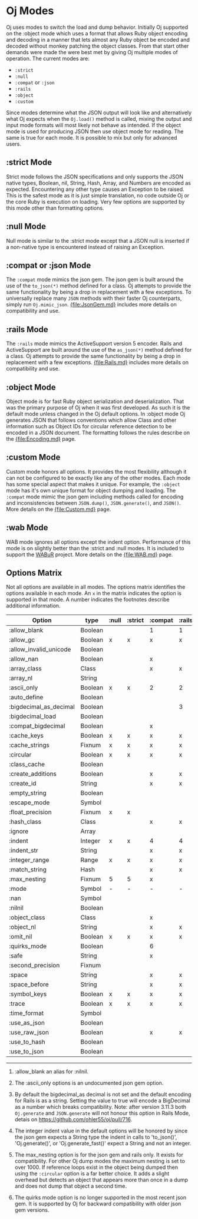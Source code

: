 # Oj Modes

Oj uses modes to switch the load and dump behavior. Initially Oj supported on
the :object mode which uses a format that allows Ruby object encoding and
decoding in a manner that lets almost any Ruby object be encoded and decoded
without monkey patching the object classes. From that start other demands were
made the were best met by giving Oj multiple modes of operation. The current
modes are:

- `:strict`
- `:null`
- `:compat` or `:json`
- `:rails`
- `:object`
- `:custom`

Since modes determine what the JSON output will look like and alternatively
what Oj expects when the `Oj.load()` method is called, mixing the output and
input mode formats will most likely not behave as intended. If the object mode
is used for producing JSON then use object mode for reading. The same is true
for each mode. It is possible to mix but only for advanced users.

## :strict Mode

Strict mode follows the JSON specifications and only supports the JSON native
types, Boolean, nil, String, Hash, Array, and Numbers are encoded as
expected. Encountering any other type causes an Exception to be raised. This
is the safest mode as it is just simple translation, no code outside Oj or the
core Ruby is execution on loading. Very few options are supported by this mode
other than formatting options.

## :null Mode

Null mode is similar to the :strict mode except that a JSON null is inserted
if a non-native type is encountered instead of raising an Exception.

## :compat or :json Mode

The `:compat` mode mimics the json gem. The json gem is built around the use
of the `to_json(*)` method defined for a class. Oj attempts to provide the
same functionality by being a drop in replacement with a few
exceptions. To universally replace many `JSON` methods with their faster Oj counterparts,
simply run `Oj.mimic_json`. [{file:JsonGem.md}](JsonGem.md) includes more details on
compatibility and use.

## :rails Mode

The `:rails` mode mimics the ActiveSupport version 5 encoder. Rails and
ActiveSupport are built around the use of the `as_json(*)` method defined for
a class. Oj attempts to provide the same functionality by being a drop in
replacement with a few exceptions. [{file:Rails.md}](Rails.md) includes
more details on compatibility and use.

## :object Mode

Object mode is for fast Ruby object serialization and deserialization. That
was the primary purpose of Oj when it was first developed. As such it is the
default mode unless changed in the Oj default options. In :object mode Oj
generates JSON that follows conventions which allow Class and other
information such as Object IDs for circular reference detection to be encoded
in a JSON document. The formatting follows the rules describe on the
[{file:Encoding.md}](Encoding.md) page.

## :custom Mode

Custom mode honors all options. It provides the most flexibility although it
can not be configured to be exactly like any of the other modes. Each mode has
some special aspect that makes it unique. For example, the `:object` mode has
it's own unique format for object dumping and loading. The `:compat` mode
mimic the json gem including methods called for encoding and inconsistencies
between `JSON.dump()`, `JSON.generate()`, and `JSON()`. More details on the
[{file:Custom.md}](Custom.md) page.

## :wab Mode

WAB mode ignores all options except the indent option. Performance of this
mode is on slightly better than the :strict and :null modes. It is included to
support the [WABuR](https://github.com/ohler55/wabur) project. More details on
the [{file:WAB.md}](WAB.md) page.

## Options Matrix

Not all options are available in all modes. The options matrix identifies the
options available in each mode. An `x` in the matrix indicates the option is
supported in that mode. A number indicates the footnotes describe additional
information.

| Option                 | type    | :null   | :strict | :compat | :rails  | :object | :custom |  :wab   |
| ---------------------- | ------- | ------- | ------- | ------- | ------- | ------- | ------- | ------- |
| :allow_blank           | Boolean |         |         |       1 |       1 |         |       x |         |
| :allow_gc              | Boolean |       x |       x |       x |       x |       x |       x |         |
| :allow_invalid_unicode | Boolean |         |         |         |         |       x |       x |         |
| :allow_nan             | Boolean |         |         |       x |         |       x |       x |         |
| :array_class           | Class   |         |         |       x |       x |         |       x |         |
| :array_nl              | String  |         |         |         |         |         |       x |         |
| :ascii_only            | Boolean |       x |       x |       2 |       2 |       x |       x |         |
| :auto_define           | Boolean |         |         |         |         |       x |       x |         |
| :bigdecimal_as_decimal | Boolean |         |         |         |       3 |       x |       x |         |
| :bigdecimal_load       | Boolean |         |         |         |         |         |       x |         |
| :compat_bigdecimal     | Boolean |         |         |       x |         |         |       x |         |
| :cache_keys            | Boolean |       x |       x |       x |       x |         |       x |         |
| :cache_strings         | Fixnum  |       x |       x |       x |       x |         |       x |         |
| :circular              | Boolean |       x |       x |       x |       x |       x |       x |         |
| :class_cache           | Boolean |         |         |         |         |       x |       x |         |
| :create_additions      | Boolean |         |         |       x |       x |         |       x |         |
| :create_id             | String  |         |         |       x |       x |         |       x |         |
| :empty_string          | Boolean |         |         |         |         |         |       x |         |
| :escape_mode           | Symbol  |         |         |         |         |         |       x |         |
| :float_precision       | Fixnum  |       x |       x |         |         |         |       x |         |
| :hash_class            | Class   |         |         |       x |       x |         |       x |         |
| :ignore                | Array   |         |         |         |         |       x |       x |         |
| :indent                | Integer |       x |       x |       4 |       4 |       x |       x |       x |
| :indent_str            | String  |         |         |       x |       x |         |       x |         |
| :integer_range         | Range   |       x |       x |       x |       x |       x |       x |       x |
| :match_string          | Hash    |         |         |       x |       x |         |       x |         |
| :max_nesting           | Fixnum  |       5 |       5 |       x |         |       5 |       5 |         |
| :mode                  | Symbol  |       - |       - |       - |       - |       - |       - |         |
| :nan                   | Symbol  |         |         |         |         |         |       x |         |
| :nilnil                | Boolean |         |         |         |         |         |       x |         |
| :object_class          | Class   |         |         |       x |         |         |       x |         |
| :object_nl             | String  |         |         |       x |       x |         |       x |         |
| :omit_nil              | Boolean |       x |       x |       x |       x |       x |       x |         |
| :quirks_mode           | Boolean |         |         |       6 |         |         |       x |         |
| :safe                  | String  |         |         |       x |         |         |         |         |
| :second_precision      | Fixnum  |         |         |         |         |       x |       x |         |
| :space                 | String  |         |         |       x |       x |         |       x |         |
| :space_before          | String  |         |         |       x |       x |         |       x |         |
| :symbol_keys           | Boolean |       x |       x |       x |       x |       x |       x |         |
| :trace                 | Boolean |       x |       x |       x |       x |       x |       x |       x |
| :time_format           | Symbol  |         |         |         |         |       x |       x |         |
| :use_as_json           | Boolean |         |         |         |         |         |       x |         |
| :use_raw_json          | Boolean |         |         |       x |       x |       x |       x |         |
| :use_to_hash           | Boolean |         |         |         |         |         |       x |         |
| :use_to_json           | Boolean |         |         |         |         |         |       x |         |
 --------------------------------------------------------------------------------------------------------

 1. :allow_blank an alias for :nilnil.

 2. The :ascii_only options is an undocumented json gem option.

 3. By default the bigdecimal_as decimal is not set and the default encoding
    for Rails is as a string. Setting the value to true will encode a
    BigDecimal as a number which breaks compatibility.
    Note: after version 3.11.3 both `Oj.generate` and `JSON.generate`
    will not honour this option in Rails Mode, detais on <https://github.com/ohler55/oj/pull/716>.

 4. The integer indent value in the default options will be honored by since
    the json gem expects a String type the indent in calls to 'to_json()',
    'Oj.generate()', or 'Oj.generate_fast()' expect a String and not an
    integer.

 5. The max_nesting option is for the json gem and rails only. It exists for
    compatibility. For other Oj dump modes the maximum nesting is set to over
    1000. If reference loops exist in the object being dumped then using the
    `:circular` option is a far better choice. It adds a slight overhead but
    detects an object that appears more than once in a dump and does not dump
    that object a second time.

 6. The quirks mode option is no longer supported in the most recent json
    gem. It is supported by Oj for backward compatibility with older json gem
    versions.
